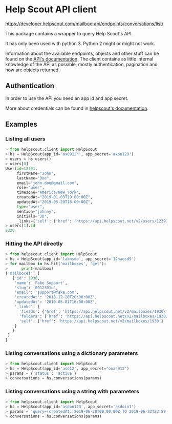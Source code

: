 # Help Scout API client

https://developer.helpscout.com/mailbox-api/endpoints/conversations/list/

This package contains a wrapper to query Help Scout's API.

It has only been used with python 3. Python 2 might or might not work.

Information about the available endpoints, objects and other stuff can be found
on the [API's documentation](https://developer.helpscout.com/mailbox-api/).
The client contains as little internal knowledge of the API as possible, mostly
authentication, pagination and how are objects returned.

## Authentication

In order to use the API you need an app id and app secret.

More about credentials can be found in
[helpscout's documentation](https://developer.helpscout.com/mailbox-api/overview/authentication/).

## Examples

### Listing all users

```python
> from helpscout.client import HelpScout
> hs = HelpScout(app_id='ax0912n', app_secret='axon129')
> users = hs.users()
> users[0]
User(id=12391,
     firstName="John",
     lastName="Doe",
     email="john.doe@gmail.com",
     role="user",
     timezone="America/New_York",
     createdAt="2019-01-03T19:00:00Z",
     updatedAt="2019-05-20T18:00:00Z",
     type="user",
     mention="johnny",
     initials="JD",
     _links={'self': {'href': 'https://api.helpscout.net/v2/users/12391'}})
> users[1].id
9320
```

### Hitting the API directly

```python
> from helpscout.client import HelpScout
> hs = HelpScout(app_id='laknsdo', app_secret='12haosd9')
> for mailbox in hs.hit('mailboxes', 'get'):
>      print(mailbox)
{'mailboxes': [
   {'id': 1930,
    'name': 'Fake Support',
    'slug': '0912301u',
    'email': 'support@fake.com',
    'createdAt': '2018-12-20T20:00:00Z',
    'updatedAt': '2019-05-01T16:00:00Z',
    '_links': {
      'fields': {'href': 'https://api.helpscout.net/v2/mailboxes/1930/fields/'},
      'folders': {'href': 'https://api.helpscout.net/v2/mailboxes/1930/folders/'},
      'self': {'href': 'https://api.helpscout.net/v2/mailboxes/1930'}
    }
   }
 ]
}
```

### Listing conversations using a dictionary parameters

```python
> from helpscout.client import HelpScout
> hs = HelpScout(app_id='asd12', app_secret='onas912')
> params = {'status': 'active'}
> conversations = hs.conversations(params)
```

### Listing conversations using a string with parameters

```python
> from helpscout.client import HelpScout
> hs = HelpScout(app_id='asdon123', app_secret='asdoin1')
> params = 'query=(createdAt:[2019-06-20T00:00:00Z TO 2019-06-22T23:59:59Z])'
> conversations = hs.conversations(params)
```
